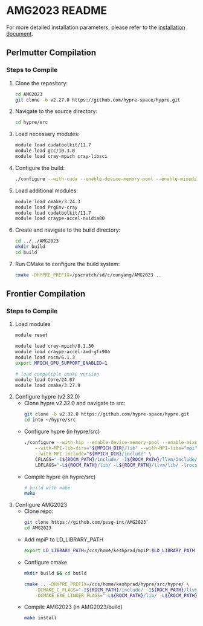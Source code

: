 # AMG2023 README
For more detailed installation parameters, please refer to the [installation document](https://github.com/LLNL/AMG2023/blob/main/amg-doc.pdf).

## Perlmutter Compilation

### Steps to Compile

1. Clone the repository:
    ```sh
    cd AMG2023
    git clone -b v2.27.0 https://github.com/hypre-space/hypre.git
    ```

2. Navigate to the source directory:
    ```sh
    cd hypre/src
    ```

3. Load necessary modules:
    ```sh
    module load cudatoolkit/11.7
    module load gcc/10.3.0
    module load cray-mpich cray-libsci
    ```

4. Configure the build:
    ```sh
    ./configure --with-cuda --enable-device-memory-pool --enable-mixedint --prefix=/pscratch/sd/c/cunyang/AMG2023 --with-gpu-arch=80
    ```

5. Load additional modules:
    ```sh
    module load cmake/3.24.3
    module load PrgEnv-cray
    module load cudatoolkit/11.7
    module load craype-accel-nvidia80
    ```

6. Create and navigate to the build directory:
    ```sh
    cd ../../AMG2023
    mkdir build
    cd build
    ```

7. Run CMake to configure the build system:
    ```sh
    cmake -DHYPRE_PREFIX=/pscratch/sd/c/cunyang/AMG2023 ..
    ```

## Frontier Compilation

### Steps to Compile

1. Load modules
    ```sh
    module reset

    module load cray-mpich/8.1.30
    module load craype-accel-amd-gfx90a
    module load rocm/6.1.3
    export MPICH_GPU_SUPPORT_ENABLED=1

    # load compatible cmake version
    module load Core/24.07
    module load cmake/3.27.9
    ```
2. Configure hypre (v2.32.0)
    - Clone hypre v2.32.0 and navigate to src: 
        ```sh
        git clone -b v2.32.0 https://github.com/hypre-space/hypre.git
        cd into ~/hypre/src
        ```
    - Configure hypre (in hypre/src)
        ```sh
        ./configure --with-hip --enable-device-memory-pool --enable-mixedint --with-gpu-arch=gfx90a \
            --with-MPI-lib-dirs="${MPICH_DIR}/lib" --with-MPI-libs="mpi" \
            --with-MPI-include="${MPICH_DIR}/include" \
            CFLAGS="-I${ROCM_PATH}/include/ -I${ROCM_PATH}/llvm/include/ -I${ROCM_PATH}/include/rocsparse/" \
            LDFLAGS="-L${ROCM_PATH}/lib/ -L${ROCM_PATH}/llvm/lib/ -lrocsparse"
        ```
    - Compile hypre (in hypre/src)
        ```sh
        # build with make
        make
        ```
3. Configure AMG2023
    - Clone repo: 
        ```sh
        git clone https://github.com/pssg-int/AMG2023`
        cd AMG2023
        ```
    - Add mpiP to LD_LIBRARY_PATH
        ```sh
        export LD_LIBRARY_PATH=/ccs/home/keshprad/mpiP:$LD_LIBRARY_PATH
        ```
    - Configure cmake
        ```sh
        mkdir build && cd build

        cmake .. -DHYPRE_PREFIX=/ccs/home/keshprad/hypre/src/hypre/ \
            -DCMAKE_C_FLAGS="-I${ROCM_PATH}/include/ -I${ROCM_PATH}/llvm/include/ -I${ROCM_PATH}/include/rocsparse/" \
            -DCMAKE_EXE_LINKER_FLAGS="-L${ROCM_PATH}/lib/ -L${ROCM_PATH}/llvm/lib/ -lrocsparse -lrocrand"
        ```
    - Compile AMG2023 (in AMG2023/build)
        ```sh
        make install
        ```
